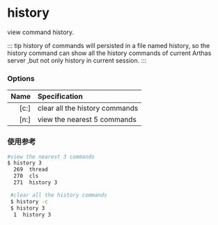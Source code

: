 history
===

view command history.

::: tip
history of commands will persisted in a file named history, so the history command can show all the history commands of current Arthas server ,but not only history in current session.
:::

### Options

| Name | Specification                  |
| ---: | :----------------------------- |
| [c:] | clear all the history commands |
| [n:] | view the nearest 5 commands    |

### 使用参考

```bash
#view the nearest 3 commands
$ history 3
  269  thread
  270  cls
  271  history 3
```

```bash
 #clear all the history commands
 $ history -c
 $ history 3
  1  history 3
```

